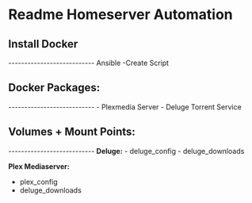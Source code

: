 <h1>Readme Homeserver Automation</h1>

<h2>Install Docker</h2>
---------------------------
Ansible -Create Script

<h2>Docker Packages:</h2>
---------------------------
- Plexmedia Server
- Deluge Torrent Service


<h2>Volumes + Mount Points:</h2>
---------------------------
<b>Deluge:</b>
- deluge_config
- deluge_downloads

<b>Plex Mediaserver:</b>
- plex_config
- deluge_downloads

